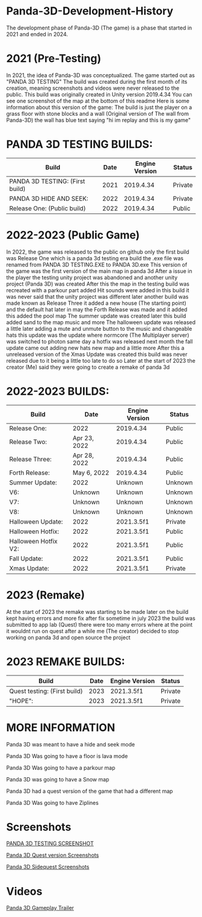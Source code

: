 # Panda-3D-Development-History
The development phase of Panda-3D (The game) is a phase that started in 2021 and ended in 2024.
# 2021 (Pre-Testing)
In 2021, the idea of Panda-3D was conceptualized. The game started out as "PANDA 3D TESTING" The build was created during the first month of its creation, meaning screenshots and videos were never released to the public.
This build was originally created in Unity version 2019.4.34
You can see one screenshot of the map at the bottom of this readme
Here is some information about this version of the game:
The build is just the player on a grass floor with stone blocks and a wall (Original version of The wall from Panda-3D) the wall has blue text saying "hi im replay and this is my game"
# PANDA 3D TESTING BUILDS:
| Build                  	 | Date          	 | Engine Version	    |		    Status             |
| ------------------------------ | --------------------- | ------------------------ | ------------------------------ |
| PANDA 3D TESTING: (First build)        	 |  2021	   	 | 2019.4.34	    |		Private |
| PANDA 3D HIDE AND SEEK:                | 2022              | 2019.4.34           | Private |
| Release One: (Public build)         	 |  2022      	 | 2019.4.34	    |		Public |

# 2022-2023 (Public Game)
In 2022, the game was released to the public on github only the first build was Release One
which is a panda 3d testing era build the .exe file was renamed from PANDA 3D TESTING.EXE to PANDA 3D.exe
This version of the game was the first version of the main map in panda 3d
After a issue in the player the testing unity project was abandoned and another unity project (Panda 3D) was created
After this the map in the testing build was recreated with a parkour part added
Hit sounds were added in this build it was never said that the unity project was different
later another build was made known as Release Three it added a new house (The starting point) and the default hat
later in may the Forth Release was made and it added this added the pool map
The summer update was created later this build added sand to the map music and more
The halloween update was released a little later adding a mute and unmute button to the music and changeable hats this update was the update where normcore (The Multiplayer server) was switched to photon
same day a hotfix was released
next month the fall update came out adding new hats new map and a little more
After this a unreleased version of the Xmas Update was created this build was never released due to it being a little too late to do so
Later at the start of 2023 the creator (Me) said they were going to create a remake of panda 3d
# 2022-2023 BUILDS:
| Build                  	 | Date          	 | Engine Version	    |		    Status             |
| ------------------------------ | --------------------- | ------------------------ | ------------------------------ |
| Release One:        	 |  2022	   	 | 2019.4.34	    |		Public |
| Release Two:                | Apr 23, 2022              | 2019.4.34           | Public |
| Release Three:        	 |  Apr 28, 2022      	 | 2019.4.34	    |		Public |
| Forth Release:        	 |  May 6, 2022      	 | 2019.4.34	    |		Public |
| Summer Update:        	 |  2022      	 | Unknown	    |		Unknown |
| V6:        	 |  Unknown      	 | Unknown	    |		Unknown |
| V7:        	 |  Unknown      	 | Unknown	    |		Unknown |
| V8:        	 |  Unknown      	 | Unknown	    |		Unknown |
| Halloween Update:        	 |  2022      	 | 2021.3.5f1	    |		Private |
| Halloween Hotfix:        	 |  2022      	 | 2021.3.5f1	    |		Public |
| Halloween Hotfix V2:        	 |  2022      	 | 2021.3.5f1	    |		Public |
| Fall Update:        	 |  2022      	 | 2021.3.5f1	    |		Public |
| Xmas Update:        	 |  2022      	 | 2021.3.5f1	    |		Private |

# 2023 (Remake)
At the start of 2023 the remake was starting to be made
later on the build kept having errors and more
fix after fix sometime in july 2023 the build was submitted to app lab (Quest)
there were too many errors where at the point it wouldnt run on quest after a while me (The creator) 
decided to stop working on panda 3d and open source the project
# 2023 REMAKE BUILDS:
| Build                  	 | Date          	 | Engine Version	    |		    Status             |
| ------------------------------ | --------------------- | ------------------------ | ------------------------------ |
| Quest testing: (First build)        	 |  2023	   	 | 2021.3.5f1	    |		Private |
| "HOPE":                | 2023              | 2021.3.5f1           | Private |

# MORE INFORMATION
Panda 3D was meant to have a hide and seek mode

Panda 3D Was going to have a floor is lava mode

Panda 3D Was going to have a parkour map

Panda 3D was going to have a Snow map

Panda 3D had a quest version of the game that had a different map

Panda 3D Was going to have Ziplines
# Screenshots
[PANDA 3D TESTING SCREENSHOT](https://i.ibb.co/kgC2B5G/Screenshot-2021-12-10-191732.png)

[Panda 3D Quest version Screenshots](https://pastebin.com/raw/mEJHzxdX)

[Panda 3D Sidequest Screenshots](https://pastebin.com/raw/UtBahtti)
# Videos
[Panda 3D Gameplay Trailer](https://www.youtube.com/watch?v=5lxpMj7mb1M&ab_channel=replaytag)
